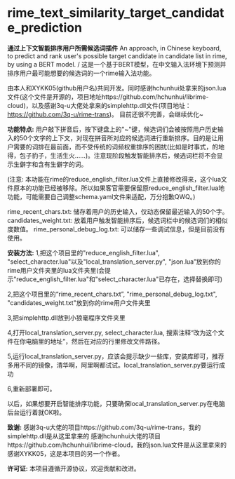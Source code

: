 # rime_text_similarity_target_candidate_prediction
**通过上下文智能排序用户所需候选词插件**
An approach, in Chinese keyboard, to predict and rank user's possible target candidate in candidate list in rime, by using a BERT model. / 这是一个基于BERT模型，在中文输入法环境下预测并排序用户最可能想要的候选词的一个rime输入法功能。

由本人和XYKK05(github用户名)共同开发。同时感谢hchunhui处拿来的json.lua文件(这个文件是开源的，项目地址https://github.com/hchunhui/librime-cloud)，以及感谢3q-u大佬处拿来的simplehttp.dll文件(项目地址：https://github.com/3q-u/rime-trans)。
目前还很不完善，会继续优化~

**功能特点:**
用户敲下拼音后，按下键盘上的"~"键，候选词们会被按照用户历史输入的50个文字的上下文，对现在拼音所对应的候选词进行重新排序。目的是让用户需要的词排在最前面，而不受传统的词频权重排序的困扰(比如是时事式，的地得，包子豹子，生活生火……)。注意现阶段触发智能排序后，候选词栏将不会显示生僻字和含有生僻字的词。

(注意: 本功能在rime的reduce_english_filter.lua文件上直接修改得来，这个lua文件原本的功能已经被移除。所以如果客官需要保留原reduce_english_filter.lua地功能，可能需要自己调整schema.yaml文件来适配，万分抱歉QWQ。)

rime_recent_chars.txt: 储存着用户的历史输入，仅动态保留最近输入的50个字。
candidates_weight.txt: 放着用户触发智能排序后，候选词栏中的候选词们的相似度数值。
rime_personal_debug_log.txt: 可以储存一些调试信息，但是目前没有使用。

**安装方法:**
1,把这个项目里的"reduce_english_filter.lua", "select_character.lua"以及"local_translation_server.py", "json.lua”放到你的rime用户文件夹里的lua文件夹里(会提示"reduce_english_filter.lua"和"select_character.lua"已存在，选择替换即可)

2,把这个项目里的“rime_recent_chars.txt”, "rime_personal_debug_log.txt", "candidates_weight.txt"放到你的rime用户文件夹里

3,把simplehttp.dll放到小狼毫程序文件夹里

4,打开local_translation_server.py, select_character.lua, 搜索注释“改为这个文件在你电脑里的地址”，然后在对应的行里修改文件路径。

5,运行local_translation_server.py，应该会提示缺少一些库，安装库即可，推荐多用不同的镜像，清华啊，阿里啊都试试。local_translation_server.py要运行成功

6,重新部署即可。

以后，如果想要开启智能排序功能，只要确保local_translation_server.py在电脑后台运行着就OK啦。


**致谢:**
感谢3q-u大佬的项目https://github.com/3q-u/rime-trans，我的simplehttp.dll是从这里拿来的
感谢hchunhui大佬的项目https://github.com/hchunhui/librime-cloud，我的json.lua文件是从这里拿来的
感谢XYKK05，这是本项目的另一个作者。

**许可证:**
本项目遵循开源协议，欢迎贡献和改进。

